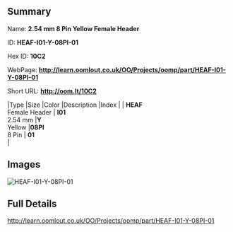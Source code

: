 

## Summary
 
Name: __2.54 mm 8 Pin Yellow Female Header__

ID: __HEAF-I01-Y-08PI-01__

Hex ID: __10C2__

WebPage: __http://learn.oomlout.co.uk/OO/Projects/oomp/part/HEAF-I01-Y-08PI-01__

Short URL: __http://oom.lt/10C2__


|Type   |Size   |Color   |Description   |Index   |
| __HEAF__ <br>Female Header  | __I01__<br>2.54 mm   |__Y__<br>Yellow    |__08PI__<br>8 Pin    | __01__<br>  |


## Images
![HEAF-I01-Y-08PI-01](http://oomlout.com/oomp-gen/parts/HEAF-I01-Y-08PI-01/HEAF-I01-Y-08PI-01_420.jpg)

## Full Details

 http://learn.oomlout.co.uk/OO/Projects/oomp/part/HEAF-I01-Y-08PI-01

